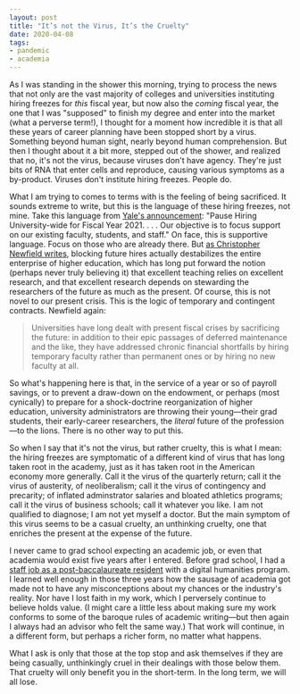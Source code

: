 ```yaml
---
layout: post
title: "It’s not the Virus, It’s the Cruelty"
date: 2020-04-08
tags:
- pandemic
- academia
---
```


As I was standing in the shower this morning, trying to process the news that not only are the vast majority of colleges and universities instituting hiring freezes for *this* fiscal year, but now also the *coming* fiscal year, the one that I was "supposed" to finish my degree and enter into the market (what a perverse term!), I thought for a moment how incredible it is that all these years of career planning have been stopped short by a virus. Something beyond human sight, nearly beyond human comprehension. But then I thought about it a bit more, stepped out of the shower, and realized that no, it's not the virus, because viruses don't have agency. They're just bits of RNA that enter cells and reproduce, causing various symptoms as a by-product. Viruses don't institute hiring freezes. People do. 

What I am trying to comes to terms with is the feeling of being sacrificed. It sounds extreme to write, but this is the language of these hiring freezes, not mine. Take this language from [Yale's announcement](https://twitter.com/terry_renaud/status/1247618667803705344): "Pause Hiring University-wide for Fiscal Year 2021. . . . Our objective is to focus support on our existing faculty, students, and staff." On face, this is supportive language. Focus on those who are already there. But [as Christopher Newfield writes](https://utotherescue.blogspot.com/2020/03/converging-crises-part-ii-survival-rule.html), blocking future hires actually destabilizes the entire enterprise of higher education, which has long put forward the notion (perhaps never truly believing it) that excellent teaching relies on excellent research, and that excellent research depends on stewarding the researchers of the future as much as the present. Of course, this is not novel to our present crisis. This is the logic of temporary and contingent contracts. Newfield again: 

> Universities have long dealt with present fiscal crises by sacrificing the future: in addition to their epic passages of deferred maintenance and the like, they have addressed chronic financial shortfalls by hiring temporary faculty rather than permanent ones or by hiring no new faculty at all.

So what's happening here is that, in the service of a year or so of payroll savings, or to prevent a draw-down on the endowment, or perhaps (most cynically) to prepare for a shock-doctrine reorganization of higher education, university administrators are throwing their young—their grad students, their early-career researchers, the *literal* future of the profession—to the lions. There is no other way to put this. 

So when I say that it's not the virus, but rather cruelty, this is what I mean: the hiring freezes are symptomatic of a different kind of virus that has long taken root in the academy, just as it has taken root in the American economy more generally. Call it the virus of the quarterly return; call it the virus of austerity, of neoliberalism; call it the virus of contingency and precarity; of inflated adminstrator salaries and bloated athletics programs; call it the virus of business schools; call it whatever you like. I am not qualified to diagnose; I am not yet myself a doctor. But the main symptom of this virus seems to be a casual cruelty, an unthinking cruelty, one that enriches the present at the expense of the future.

I never came to grad school expecting an academic job, or even that academia would exist five years after I entered. Before grad school, I had a [staff job as a post-baccalaureate resident](/blog/2016-06-30-on-postbaccalaureate-residencies/) with a digital humanities program. I learned well enough in those three years how the sausage of academia got made not to have any misconceptions about my chances or the industry's reality. Nor have I lost faith in my work, which I perversely continue to believe holds value. (I might care a little less about making sure my work conforms to some of the baroque rules of academic writing—but then again I always had an advisor who felt the same way.) That work will continue, in a different form, but perhaps a richer form, no matter what happens. 

What I ask is only that those at the top stop and ask themselves if they are being casually, unthinkingly cruel in their dealings with those below them. That cruelty will only benefit you in the short-term. In the long term, we will all lose. 
